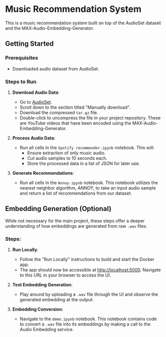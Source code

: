# Music Recommendation System

This is a music recommendation system built on top of the AudioSet dataset and the MAX-Audio-Embedding-Generator.

## Getting Started

### Prerequisites
- Downloaded audio dataset from AudioSet.

### Steps to Run

1. **Download Audio Data**:
   - Go to [AudioSet](https://research.google.com/audioset/).
   - Scroll down to the section titled "Manually download".
   - Download the compressed `tar.gz` file.
   - Double-click to uncompress the file in your project repository. These are YouTube videos that have been encoded using the MAX-Audio-Embedding-Generator.

2. **Process Audio Data**:
   - Run all cells in the `Spotify recommender.ipynb` notebook. This will:
     - Ensure extraction of only music audio.
     - Cut audio samples to 10 seconds each.
     - Store the processed data in a list of JSON for later use.

3. **Generate Recommendations**:
   - Run all cells in the `Annoy.ipynb` notebook. This notebook utilizes the nearest neighbor algorithm, ANNOY, to take an input audio sample and return a list of recommendations from our dataset.

## Embedding Generation (Optional)

While not necessary for the main project, these steps offer a deeper understanding of how embeddings are generated from raw `.wav` files.

### Steps:

1. **Run Locally**:
   - Follow the "Run Locally" instructions to build and start the Docker app.
   - The app should now be accessible at [http://localhost:5000](http://localhost:5000). Navigate to this URL in your browser to access the UI.

2. **Test Embedding Generation**:
   - Play around by uploading a `.wav` file through the UI and observe the generated embedding at the output.

3. **Embedding Conversion**:
   - Navigate to the `demo.ipynb` notebook. This notebook contains code to convert a `.wav` file into its embeddings by making a call to the Audio Embedding service.

